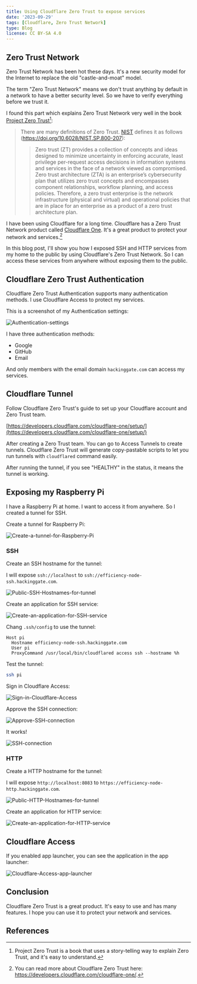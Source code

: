 ```yaml
---
title: Using Cloudflare Zero Trust to expose services
date: '2023-09-29'
tags: [Cloudflare, Zero Trust Network]
type: Blog
license: CC BY-SA 4.0
---
```

## Zero Trust Network

Zero Trust Network has been hot these days. It's a new security model for the Internet to replace the old "castle-and-moat" model.

The term "Zero Trust Network" means we don't trust anything by default in a network to have a better security level. So we have to verify everything before we trust it.

I found this part which explains Zero Trust Network very well in the book [Project Zero Trust](https://learning.oreilly.com/library/view/project-zero-trust/9781119884842/)[^1]:

> There are many definitions of Zero Trust. [NIST](https://www.nist.gov/) defines it as follows (https://doi.org/10.6028/NIST.SP.800-207):
>> Zero trust (ZT) provides a collection of concepts and ideas designed to minimize
uncertainty in enforcing accurate, least privilege per-request access decisions in
information systems and services in the face of a network viewed as compromised. Zero
trust architecture (ZTA) is an enterprise’s cybersecurity plan that utilizes zero trust
concepts and encompasses component relationships, workflow planning, and access
policies. Therefore, a zero trust enterprise is the network infrastructure (physical and
virtual) and operational policies that are in place for an enterprise as a product of a zero
trust architecture plan.

I have been using Cloudflare for a long time. Cloudflare has a Zero Trust Network product called [Cloudflare One](https://www.cloudflare.com/one/). It's a great product to protect your network and services.[^2]

In this blog post, I'll show you how I exposed SSH and HTTP services from my home to the public by using Cloudflare's Zero Trust Network. So I can access these services from anywhere without exposing them to the public.

## Cloudflare Zero Trust Authentication

Cloudflare Zero Trust Authentication supports many authentication methods. I use Cloudflare Access to protect my services.

This is a screenshot of my Authentication settings:

![Authentication-settings](/static/images/Authentication-settings.webp)

I have three authentication methods:

- Google
- GitHub
- Email

And only members with the email domain `hackinggate.com` can access my services.

## Cloudflare Tunnel

Follow Cloudflare Zero Trust's guide to set up your Cloudflare account and Zero Trust team.

[https://developers.cloudflare.com/cloudflare-one/setup/](https://developers.cloudflare.com/cloudflare-one/setup/)

After creating a Zero Trust team. You can go to Access Tunnels to create tunnels. Cloudflare Zero Trust will generate copy-pastable scripts to let you run tunnels with `cloudflared` command easily.

After running the tunnel, if you see "HEALTHY" in the status, it means the tunnel is working.

## Exposing my Raspberry Pi

I have a Raspberry Pi at home. I want to access it from anywhere. So I created a tunnel for SSH.

Create a tunnel for Raspberry Pi:

![Create-a-tunnel-for-Raspberry-Pi](/static/images/Create-a-tunnel-for-Raspberry-Pi.webp)

### SSH

Create an SSH hostname for the tunnel:

I will expose `ssh://localhost` to `ssh://efficiency-node-ssh.hackinggate.com`.

![Public-SSH-Hostnames-for-tunnel](/static/images/Public-SSH-Hostnames-for-tunnel.webp)

Create an application for SSH service:

![Create-an-application-for-SSH-service](/static/images/Create-an-application-for-SSH-service.webp)

Chang `.ssh/config` to use the tunnel:

```.ssh/config
Host pi
  Hostname efficiency-node-ssh.hackinggate.com
  User pi
  ProxyCommand /usr/local/bin/cloudflared access ssh --hostname %h
```

Test the tunnel:

```bash
ssh pi
```

Sign in Cloudflare Access:

![Sign-in-Cloudflare-Access](/static/images/Sign-in-Cloudflare-Access.webp)

Approve the SSH connection:

![Approve-SSH-connection](/static/images/Approve-SSH-connection.webp)

It works!

![SSH-connection](/static/images/SSH-connection.webp)

### HTTP

Create a HTTP hostname for the tunnel:

I will expose `http://localhost:8083` to `https://efficiency-node-http.hackinggate.com`.

![Public-HTTP-Hostnames-for-tunnel](/static/images/Public-HTTP-Hostnames-for-tunnel.webp)

Create an application for HTTP service:

![Create-an-application-for-HTTP-service](/static/images/Create-an-application-for-HTTP-service.webp)

## Cloudflare Access

If you enabled app launcher, you can see the application in the app launcher:

![Cloudflare-Access-app-launcher](/static/images/Cloudflare-Access-app-launcher.webp)

## Conclusion

Cloudflare Zero Trust is a great product. It's easy to use and has many features. I hope you can use it to protect your network and services.

## References

[^1]: Project Zero Trust is a book that uses a story-telling way to explain Zero Trust, and it's easy to understand.
[^2]: You can read more about Cloudflare Zero Trust here: https://developers.cloudflare.com/cloudflare-one/.
